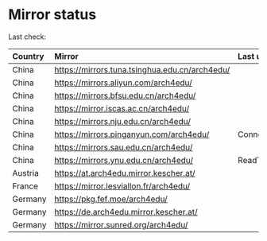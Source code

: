 <script src="./time.js"></script>
# Mirror status
Last check: <script type="text/javascript">localize(1678778360.3437178);</script>

|Country|Mirror|Last update|
|:------|:-----|:----------|
|China|https://mirrors.tuna.tsinghua.edu.cn/arch4edu/|<script type="text/javascript">localize(1678732325);</script>|
|China|https://mirrors.aliyun.com/arch4edu/|<script type="text/javascript">localize(1678689344);</script>|
|China|https://mirrors.bfsu.edu.cn/arch4edu/|<script type="text/javascript">localize(1678732325);</script>|
|China|https://mirror.iscas.ac.cn/arch4edu/|<script type="text/javascript">localize(1678732325);</script>|
|China|https://mirrors.nju.edu.cn/arch4edu/|<script type="text/javascript">localize(1678689344);</script>|
|China|https://mirrors.pinganyun.com/arch4edu/|ConnectionError|
|China|https://mirrors.sau.edu.cn/arch4edu/|<script type="text/javascript">localize(1673850842);</script>|
|China|https://mirrors.ynu.edu.cn/arch4edu/|ReadTimeout|
|Austria|https://at.arch4edu.mirror.kescher.at/|<script type="text/javascript">localize(1678732325);</script>|
|France|https://mirror.lesviallon.fr/arch4edu/|<script type="text/javascript">localize(1678732325);</script>|
|Germany|https://pkg.fef.moe/arch4edu/|<script type="text/javascript">localize(1678732325);</script>|
|Germany|https://de.arch4edu.mirror.kescher.at/|<script type="text/javascript">localize(1678732325);</script>|
|Germany|https://mirror.sunred.org/arch4edu/|<script type="text/javascript">localize(1678732325);</script>|

<script src="./tablefilter/tablefilter.js"></script>
<script src="./table.js"></script>